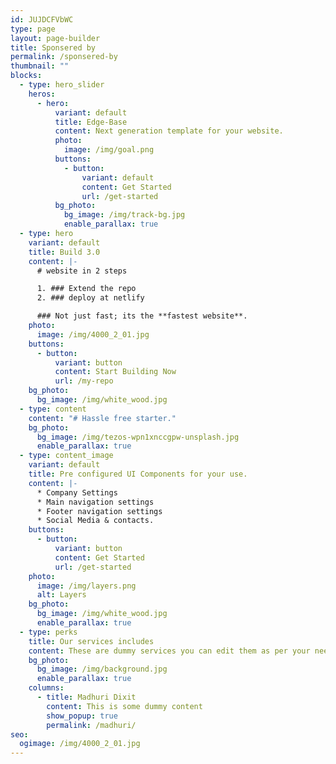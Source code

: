 ```yaml
---
id: JUJDCFVbWC
type: page
layout: page-builder
title: Sponsered by
permalink: /sponsered-by
thumbnail: ""
blocks:
  - type: hero_slider
    heros:
      - hero:
          variant: default
          title: Edge-Base
          content: Next generation template for your website.
          photo:
            image: /img/goal.png
          buttons:
            - button:
                variant: default
                content: Get Started
                url: /get-started
          bg_photo:
            bg_image: /img/track-bg.jpg
            enable_parallax: true
  - type: hero
    variant: default
    title: Build 3.0
    content: |-
      # website in 2 steps

      1. ### Extend the repo 
      2. ### deploy at netlify

      ### Not just fast; its the **fastest website**.
    photo:
      image: /img/4000_2_01.jpg
    buttons:
      - button:
          variant: button
          content: Start Building Now
          url: /my-repo
    bg_photo:
      bg_image: /img/white_wood.jpg
  - type: content
    content: "# Hassle free starter."
    bg_photo:
      bg_image: /img/tezos-wpn1xnccgpw-unsplash.jpg
      enable_parallax: true
  - type: content_image
    variant: default
    title: Pre configured UI Components for your use.
    content: |-
      * Company Settings
      * Main navigation settings
      * Footer navigation settings
      * Social Media & contacts.
    buttons:
      - button:
          variant: button
          content: Get Started
          url: /get-started
    photo:
      image: /img/layers.png
      alt: Layers
    bg_photo:
      bg_image: /img/white_wood.jpg
      enable_parallax: true
  - type: perks
    title: Our services includes
    content: These are dummy services you can edit them as per your need.
    bg_photo:
      bg_image: /img/background.jpg
      enable_parallax: true
    columns:
      - title: Madhuri Dixit
        content: This is some dummy content
        show_popup: true
        permalink: /madhuri/
seo:
  ogimage: /img/4000_2_01.jpg
---
```

